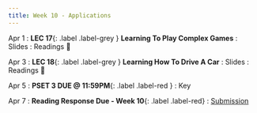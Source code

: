 ```yaml
---
title: Week 10 - Applications
---
```


Apr 1
: **LEC 17**{: .label .label-grey } **Learning To Play Complex Games**
  : Slides
: Readings 📖

Apr 3
: **LEC 18**{: .label .label-grey } **Learning How To Drive A Car**
  : Slides
: Readings 📖

Apr 5
: **PSET 3 DUE @ 11:59PM**{: .label .label-red }
  : Key

Apr 7
  : **Reading Response Due - Week 10**{: .label .label-red}
    : [Submission](https://canvas.harvard.edu/courses/129605/assignments/794079)
